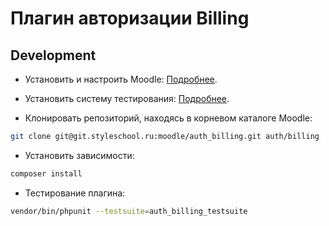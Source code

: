 # Плагин авторизации Billing

## Development

* Установить и настроить Moodle:
[Подробнее](https://download.moodle.org/).

* Установить систему тестирования:
[Подробнее](https://docs.moodle.org/dev/PHPUnit).

* Клонировать репозиторий, находясь в корневом каталоге Moodle:
```bash
git clone git@git.styleschool.ru:moodle/auth_billing.git auth/billing
```

* Установить зависимости:
```bash
composer install
```

* Тестирование плагина:
```bash
vendor/bin/phpunit --testsuite=auth_billing_testsuite
```
